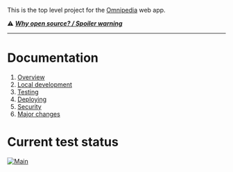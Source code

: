 This is the top level project for the [Omnipedia](https://omnipedia.app/) web
app.

⚠️ ***[Why open source? / Spoiler warning](https://omnipedia.app/open-source)***

----

# Documentation

1. [Overview](docs/overview.md)
2. [Local development](docs/local-dev.md)
3. [Testing](docs/testing.md)
4. [Deploying](docs/deploying.md)
5. [Security](docs/security.md)
6. [Major changes](docs/changes.md)

# Current test status

[![Main](https://github.com/neurocracy/omnipedia/actions/workflows/main.yml/badge.svg)](https://github.com/neurocracy/omnipedia/actions/workflows/main.yml)

